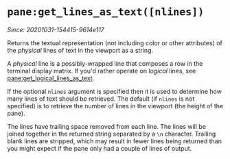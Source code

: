 # `pane:get_lines_as_text([nlines])`

*Since: 20201031-154415-9614e117*

Returns the textual representation (not including color or other attributes) of
the *physical* lines of text in the viewport as a string.

A *physical* line is a possibly-wrapped line that composes a row in the terminal
display matrix.  If you'd rather operate on *logical* lines, see
[pane:get_logical_lines_as_text](get_logical_lines_as_text.md).

If the optional `nlines` argument is specified then it is used to determine how
many lines of text should be retrieved.  The default (if `nlines` is not specified)
is to retrieve the number of lines in the viewport (the height of the pane).

The lines have trailing space removed from each line.  The lines will be
joined together in the returned string separated by a `\n` character.
Trailing blank lines are stripped, which may result in fewer lines being
returned than you might expect if the pane only had a couple of lines
of output.


